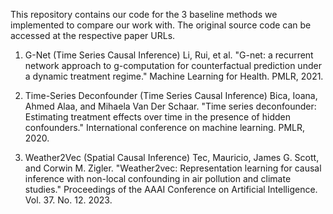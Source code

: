 This repository contains our code for the 3 baseline methods we implemented to compare our work with. The original source code can be accessed at the respective paper URLs. 

1. G-Net (Time Series Causal Inference)
Li, Rui, et al. "G-net: a recurrent network approach to g-computation for counterfactual prediction under a dynamic treatment regime." Machine Learning for Health. PMLR, 2021.
   
3. Time-Series Deconfounder (Time Series Causal Inference)
Bica, Ioana, Ahmed Alaa, and Mihaela Van Der Schaar. "Time series deconfounder: Estimating treatment effects over time in the presence of hidden confounders." International conference on machine learning. PMLR, 2020.

5. Weather2Vec (Spatial Causal Inference) 
Tec, Mauricio, James G. Scott, and Corwin M. Zigler. "Weather2vec: Representation learning for causal inference with non-local confounding in air pollution and climate studies." Proceedings of the AAAI Conference on Artificial Intelligence. Vol. 37. No. 12. 2023.
